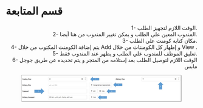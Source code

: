 # قسم المتابعة

<p align="right">1- الوقت اللازم لتجهيز الطلب.
<br>2- المندوب المعين علي الطلب و يمكن تغيير المندوب من هنا أيضا.
<br>3- مكان كتابة كومنت علي الطلب.
<br>4- يتم إضافة الكومنت المكتوب من خلال Add و إظهار كل الكومنتات من خلال View .
<br>5- تعليق الموظف للمندوب علي الطلب و يظهر عند المندوب فقط.
<br>6- الوقت اللازم لتوصيل الطلب بعد إستلامه من المتجر و يتم تحديده عن طريق جوجل مابس</p>

<figure><img src="../../../.gitbook/assets/Followup.jpg" alt=""><figcaption></figcaption></figure>
